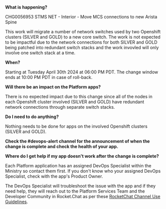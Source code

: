 
**What is happening?**

CHG0056953 STMS NET - Interior - Move MCS connections to new Arista Spine

This work will migrate a number of network switches used by two Openshift clusters (SILVER and GOLD) to a new core switch. The work is not expected to be impactful due to the network connections for both SILVER and GOLD being patched into redundant switch stacks and the work invovled will only involve one switch stack at a time.

**When?**

Starting at Tuesday April 30th 2024 at 06:00 PM PDT. The change window ends at 10:00 PM PDT in case of roll-back.

**Will there be an impact on the Platform apps?**

There is no expected impact due to this change since all of the nodes in each Openshift cluster involved (SILVER and GOLD) have redundant network connections through separate switch stacks.

**Do I need to do anything?**

Nothing needs to be done for apps on the involved Openshift clusters (SILVER and GOLD).

**Check the #devops-alert channel for the announcement of when the change is complete and check the health of your app.**

**Where do I get help if my app doesn't work after the change is complete?**

Each Platform application has an assigned DevOps Specialist within the Ministry so contact them first. If you don't know who your assigned DevOps Specialist, check with the app's Product Owner.

The DevOps Specialist will troubleshoot the issue with the app and if they need help, they will reach out to the Platform Services Team and the Developer Community in Rocket.Chat as per these [RocketChat Channel Use Guidelines](
https://developer.gov.bc.ca/Getting-human-support-for-issues-not-covered-by-devops-requests).
